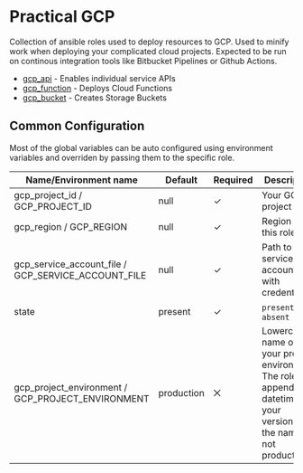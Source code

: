 # Practical GCP

Collection of ansible roles used to deploy resources to GCP. Used to minify work when deploying your complicated cloud projects. Expected to be run on continous integration tools like Bitbucket Pipelines or Github Actions.

* [gcp_api](./roles/gcp_api) - Enables individual service APIs
* [gcp_function](./roles/gcp_function) - Deploys Cloud Functions
* [gcp_bucket](./roles/gcp_bucket) - Creates Storage Buckets

## Common Configuration

Most of the global variables can be auto configured using environment variables and overriden by passing them to the specific role.

| Name/Environment name                               | Default    | Required | Description           |
|-----------------------------------------------------|------------|----------|-----------------------|
| gcp_project_id / GCP_PROJECT_ID                     | null       | ✓        | Your GCP project ID   |
| gcp_region / GCP_REGION                             | null       | ✓        | Region for this role  |
| gcp_service_account_file / GCP_SERVICE_ACCOUNT_FILE | null       | ✓        | Path to the service account file with credentials |
| state                                               | present    | ✓        | `present` or `absent` |
| gcp_project_environment / GCP_PROJECT_ENVIRONMENT   | production | ⨉        | Lowercase name of your project environment. The role will append datetime to your versions if the name is not production | 
